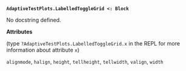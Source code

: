 **`AdaptiveTestPlots.LabelledToggleGrid <: Block`**

No docstring defined.

**Attributes**

(type `?AdaptiveTestPlots.LabelledToggleGrid.x` in the REPL for more information about attribute `x`)

`alignmode`, `halign`, `height`, `tellheight`, `tellwidth`, `valign`, `width`
